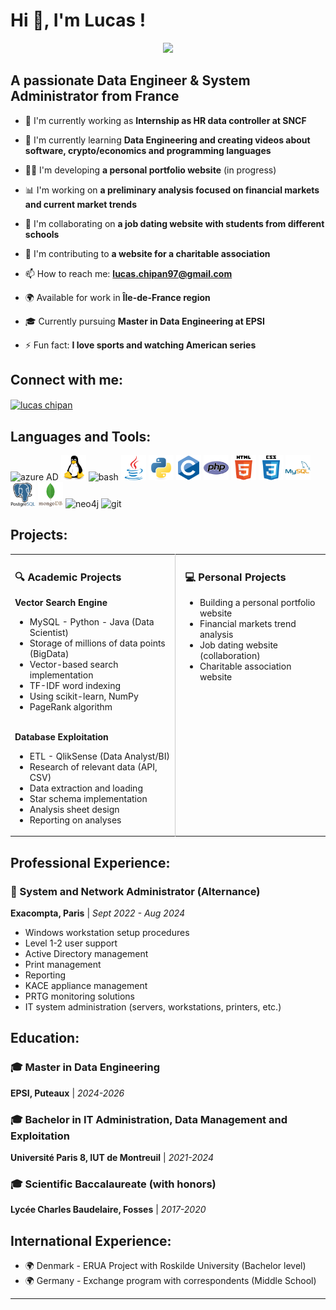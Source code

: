 # Hi 👋, I'm Lucas !

<div align="center">
  <img src="https://media.giphy.com/media/qgQUggAC3Pfv687qPC/giphy.gif" width="300"/>
</div>

## A passionate Data Engineer & System Administrator from France

- 🔭 I'm currently working as **Internship as HR data controller at SNCF**

- 🌱 I'm currently learning **Data Engineering and creating videos about software, crypto/economics and programming languages**

- 👨‍💻 I'm developing **a personal portfolio website** (in progress)

- 📊 I'm working on **a preliminary analysis focused on financial markets and current market trends**

- 👯 I'm collaborating on **a job dating website with students from different schools**

- 🤝 I'm contributing to **a website for a charitable association**

- 📫 How to reach me: **lucas.chipan97@gmail.com**

- 🌍 Available for work in **Île-de-France region**

- 🎓 Currently pursuing **Master in Data Engineering at EPSI**

- ⚡ Fun fact: **I love sports and watching American series**

## Connect with me:
<p align="left">
<a href="https://linkedin.com/in/lucas-chipan" target="blank"><img align="center" src="https://raw.githubusercontent.com/rahuldkjain/github-profile-readme-generator/master/src/images/icons/Social/linked-in-alt.svg" alt="lucas chipan" height="30" width="40" /></a>
</p>

## Languages and Tools:
<p align="left">
  <!-- System Administration -->
  <img src="https://www.vectorlogo.zone/logos/microsoft_azure/microsoft_azure-icon.svg" alt="azure AD" width="40" height="40"/>
  <img src="https://raw.githubusercontent.com/devicons/devicon/master/icons/linux/linux-original.svg" alt="linux" width="40" height="40"/>
  <img src="https://www.vectorlogo.zone/logos/gnu_bash/gnu_bash-icon.svg" alt="bash" width="40" height="40"/>
  
  <!-- Programming Languages -->
  <img src="https://raw.githubusercontent.com/devicons/devicon/master/icons/java/java-original.svg" alt="java" width="40" height="40"/>
  <img src="https://raw.githubusercontent.com/devicons/devicon/master/icons/python/python-original.svg" alt="python" width="40" height="40"/>
  <img src="https://raw.githubusercontent.com/devicons/devicon/master/icons/c/c-original.svg" alt="c" width="40" height="40"/>
  <img src="https://raw.githubusercontent.com/devicons/devicon/master/icons/php/php-original.svg" alt="php" width="40" height="40"/>
  
  <!-- Web Development -->
  <img src="https://raw.githubusercontent.com/devicons/devicon/master/icons/html5/html5-original-wordmark.svg" alt="html5" width="40" height="40"/>
  <img src="https://raw.githubusercontent.com/devicons/devicon/master/icons/css3/css3-original-wordmark.svg" alt="css3" width="40" height="40"/>
  
  <!-- Databases -->
  <img src="https://raw.githubusercontent.com/devicons/devicon/master/icons/mysql/mysql-original-wordmark.svg" alt="mysql" width="40" height="40"/>
  <img src="https://raw.githubusercontent.com/devicons/devicon/master/icons/postgresql/postgresql-original-wordmark.svg" alt="postgresql" width="40" height="40"/>
  <img src="https://raw.githubusercontent.com/devicons/devicon/master/icons/mongodb/mongodb-original-wordmark.svg" alt="mongodb" width="40" height="40"/>
  <img src="https://www.vectorlogo.zone/logos/neo4j/neo4j-icon.svg" alt="neo4j" width="40" height="40"/>
  
  <!-- Tools -->
  <img src="https://www.vectorlogo.zone/logos/git-scm/git-scm-icon.svg" alt="git" width="40" height="40"/>
</p>

## Projects:

<table>
  <tr>
    <td valign="top">
      <h3>🔍 Academic Projects</h3>
      <strong>Vector Search Engine</strong>
      <ul>
        <li>MySQL - Python - Java (Data Scientist)</li>
        <li>Storage of millions of data points (BigData)</li>
        <li>Vector-based search implementation</li>
        <li>TF-IDF word indexing</li>
        <li>Using scikit-learn, NumPy</li>
        <li>PageRank algorithm</li>
      </ul>
      <br>
      <strong>Database Exploitation</strong>
      <ul>
        <li>ETL - QlikSense (Data Analyst/BI)</li>
        <li>Research of relevant data (API, CSV)</li>
        <li>Data extraction and loading</li>
        <li>Star schema implementation</li>
        <li>Analysis sheet design</li>
        <li>Reporting on analyses</li>
      </ul>
    </td>
    <td style="border-left: 1px solid #ccc; padding-left: 15px;" valign="top">
      <h3>💻 Personal Projects</h3>
      <ul>
        <li>Building a personal portfolio website</li>
        <li>Financial markets trend analysis</li>
        <li>Job dating website (collaboration)</li>
        <li>Charitable association website</li>
      </ul>
    </td>
  </tr>
</table>

## Professional Experience:

### 💼 System and Network Administrator (Alternance)
**Exacompta, Paris** | *Sept 2022 - Aug 2024*
- Windows workstation setup procedures
- Level 1-2 user support
- Active Directory management
- Print management
- Reporting
- KACE appliance management
- PRTG monitoring solutions
- IT system administration (servers, workstations, printers, etc.)

## Education:

### 🎓 Master in Data Engineering 
**EPSI, Puteaux** | *2024-2026*

### 🎓 Bachelor in IT Administration, Data Management and Exploitation
**Université Paris 8, IUT de Montreuil** | *2021-2024*

### 🎓 Scientific Baccalaureate (with honors)
**Lycée Charles Baudelaire, Fosses** | *2017-2020*

## International Experience:

- 🌍 Denmark - ERUA Project with Roskilde University (Bachelor level)
- 🌍 Germany - Exchange program with correspondents (Middle School)

---

<!-- 
Les statistiques GitHub sont désactivées pour éviter l'erreur
Si vous souhaitez les réactiver plus tard, utilisez:

<div align="center">
  <img src="https://github-readme-stats.vercel.app/api/top-langs?username=VOTRE_NOM_UTILISATEUR_GITHUB&show_icons=true&locale=en&layout=compact&theme=tokyonight" alt="VOTRE_NOM_UTILISATEUR_GITHUB" />
</div>
-->
